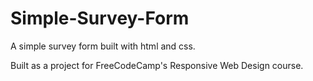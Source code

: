 # Simple-Survey-Form

A simple survey form built with html and css.

Built as a project for FreeCodeCamp's Responsive Web Design course.
